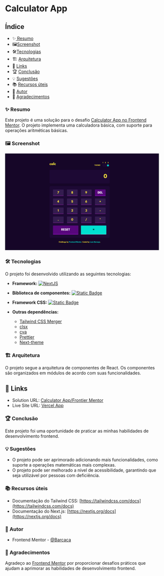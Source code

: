 # Calculator App

## Índice

- ✨[️‍️ Resumo](#-resumo)
- 🖼️[Screenshot](#screenshot)
- 🛠️[Tecnologias](#tecnologias)
- 🏗️ [Arquitetura](#arquitetura)
- 🔗 [Links](#links)
- 🏆 [Conclusão](#conclusão)
- 💡 [Sugestões](#sugestões)
- 📚 [Recursos úteis](#recursos-úteis)
- 👤 [Autor](#autor)
- 🙏 [Agradecimentos](#agradecimentos)

### ✨ **Resumo**

Este projeto é uma solução para o desafio [Calculator App no Frontend Mentor](https://www.frontendmentor.io/challenges/calculator-app-9lteq5N29). O projeto implementa uma calculadora básica, com suporte para operações aritméticas básicas.

### 🖼️ Screenshot

![Screenshot do Projeto](/public//screenshot.png)

### 🛠️ **Tecnologias**

O projeto foi desenvolvido utilizando as seguintes tecnologias:

- **Framework:** [![NextJS](https://img.shields.io/badge/NextJS-%23000?style=for-the-badge&logo=nextdotjs&logoColor=%23fff)](https://nextjs.org/)
- **Biblioteca de componentes:** [![Static Badge](https://img.shields.io/badge/React-%2361DAFB?style=for-the-badge&logo=react&logoColor=%23fff)](https://reactjs.org/)

- **Framework CSS:** [![Static Badge](https://img.shields.io/badge/Tailwind-%2306B6D4?style=for-the-badge&logo=tailwindcss&logoColor=%23fff)](https://tailwindcss.com/)
- **Outras dependências:**
  - [Tailwind CSS Merger](https://github.com/dvcrn/tailwindcss-merge)
  - [clsx](https://github.com/lukeed/clsx)
  - [cva](https://github.com/cva)
  - [Prettier](https://prettier.io/)
  - [Next-theme](https://next-theme.org/)

### 🏗️ **Arquitetura**

O projeto segue a arquitetura de componentes de React. Os componentes são organizados em módulos de acordo com suas funcionalidades.

## 🔗 Links

- Solution URL: [Calculator App/Frontier Mentor](https://www.frontendmentor.io/solutions/calculator-appnextjs-tailwind-css-V7oIael0RS)
- Live Site URL: [Vercel App](https://calculator-app-two-inky.vercel.app)

### 🏆 **Conclusão**

Este projeto foi uma oportunidade de praticar as minhas habilidades de desenvolvimento frontend.

### 💡 **Sugestões**

- O projeto pode ser aprimorado adicionando mais funcionalidades, como suporte a operações matemáticas mais complexas.
- O projeto pode ser melhorado a nível de acessibilidade, garantindo que seja utilizável por pessoas com deficiência.

### 📚 **Recursos úteis**

- Documentação do Tailwind CSS: [https://tailwindcss.com/docs](https://tailwindcss.com/docs)
- Documentação do Next.js: [https://nextjs.org/docs](https://nextjs.org/docs)

### 👤 **Autor**

- Frontend Mentor - [@Barcaca](https://www.frontendmentor.io/profile/Barcaca)

### 🙏 **Agradecimentos**

Agradeço ao [Frontend Mentor](https://www.frontendmentor.io/home) por proporcionar desafios práticos que ajudam a aprimorar as habilidades de desenvolvimento frontend.
